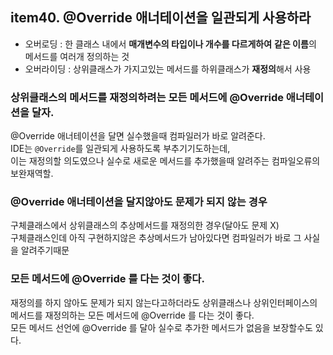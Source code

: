 ## item40. @Override 애너테이션을 일관되게 사용하라

- 오버로딩 : 한 클래스 내에서 **매개변수의 타입이나 개수를 다르게하여** **같은 이름**의 메서드를 여러개 정의하는 것
- 오버라이딩 : 상위클래스가 가지고있는 메서드를 하위클래스가 **재정의**해서 사용

### 상위클래스의 메서드를 재정의하려는 모든 메서드에 @Override 애너테이션을 달자.  
@Override 애너테이션을 달면 실수했을때 컴파일러가 바로 알려준다.  
IDE는 `@Override`를 일관되게 사용하도록 부추기기도하는데,  
이는 재정의할 의도였으나 실수로 새로운 메서드를 추가했을때 알려주는 컴파일오류의 보완재역할.  

### @Override 애너테이션을 달지않아도 문제가 되지 않는 경우
구체클래스에서 상위클래스의 추상메서드를 재정의한 경우(달아도 문제 X)  
구체클래스인데 아직 구현하지않은 추상메서드가 남아있다면 컴파일러가 바로 그 사실을 알려주기때문  

### 모든 메서드에 @Override 를 다는 것이 좋다.
재정의를 하지 않아도 문제가 되지 않는다고하더라도 상위클래스나 상위인터페이스의 메서드를 재정의하는 모든 메서드에 @Override 를 다는 것이 좋다.  
모든 메서드 선언에 @Override 를 달아 실수로 추가한 메서드가 없음을 보장할수도 있다.

